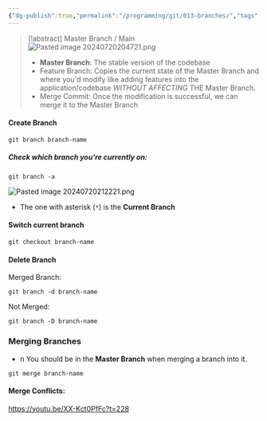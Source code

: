 ```yaml
---
{"dg-publish":true,"permalink":"/programming/git/013-branches/","tags":["programming","Git"],"created":"2024-11-09T11:30:23.855+08:00"}
---
```



> [!abstract] Master Branch / Main
> ![Pasted image 20240720204721.png](/img/user/PROGRAMMING/Git/attachments/Pasted%20image%2020240720204721.png)
> - __Master Branch__: The stable version of the codebase
> - Feature Branch: Copies the current state of the Master Branch and where you'd modify like adding features into the application/codebase _WITHOUT AFFECTING_ THE Master Branch.
> - Merge Commit: Once the modification is successful, we can merge it to the Master Branch


#### Create Branch
```
git branch branch-name
```
##### Check which branch you're currently on:
```
git branch -a
```
![Pasted image 20240720212221.png](/img/user/PROGRAMMING/Git/attachments/Pasted%20image%2020240720212221.png)
- The one with asterisk (`*`) is the __Current Branch__

#### Switch current branch
```
git checkout branch-name
```
#### Delete Branch
Merged Branch:
```
git branch -d branch-name
```

Not Merged:
```
git branch -D branch-name
```

### Merging Branches
- n You should be in the __Master Branch__ when merging a branch into it.
```
git merge branch-name
```

#### Merge Conflicts:
https://youtu.be/XX-Kct0PfFc?t=228


